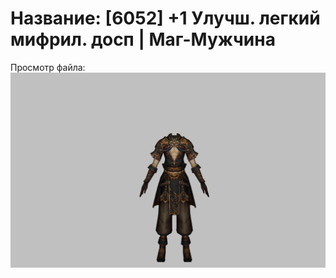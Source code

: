# Название: [6052] +1 Улучш. легкий мифрил. досп | Маг-Мужчина

Просмотр файла:
![p040021.png](p040021.png)